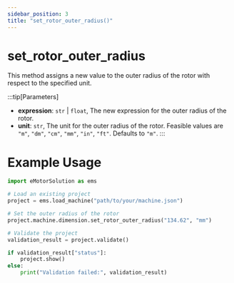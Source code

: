 ```yaml
---
sidebar_position: 3
title: "set_rotor_outer_radius()"
---
```


# set_rotor_outer_radius

This method assigns a new value to the outer radius of the rotor with respect to the specified unit. 

:::tip[Parameters]
- **expression**: `str` | `float`, The new expression for the outer radius of the rotor.
- **unit**: `str`, The unit for the outer radius of the rotor. Feasible values are `"m"`, `"dm"`, `"cm"`, `"mm"`, `"in"`, `"ft"`. Defaults to `"m"`.
:::

# Example Usage
```python
import eMotorSolution as ems

# Load an existing project
project = ems.load_machine("path/to/your/machine.json")

# Set the outer radius of the rotor
project.machine.dimension.set_rotor_outer_radius("134.62", "mm")

# Validate the project
validation_result = project.validate()

if validation_result["status"]:
    project.show()
else:
    print("Validation failed:", validation_result)
```
